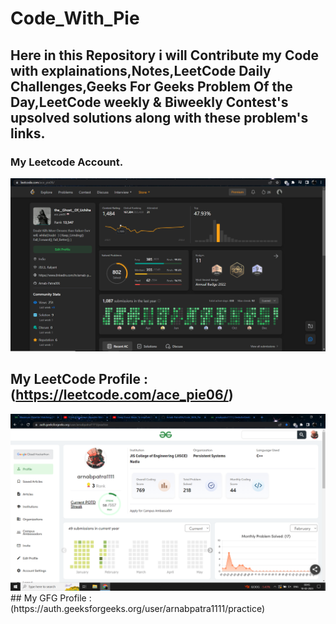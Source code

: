 # Code_With_Pie
## Here in this Repository i will Contribute my Code with explainations,Notes,LeetCode Daily Challenges,Geeks For Geeks Problem Of the Day,LeetCode weekly & Biweekly Contest's upsolved solutions along with these problem's links.

### My Leetcode Account.
<img src="img/me_leetcode.png" weidth="500px">

## My LeetCode Profile :(https://leetcode.com/ace_pie06/)
<img src="img/me_gfg.png" weidth="500px">
## My GFG Profile :(https://auth.geeksforgeeks.org/user/arnabpatra1111/practice)

